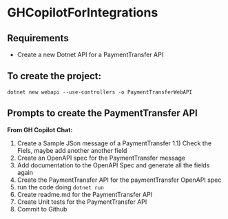 # GHCopilotForIntegrations

## Requirements
- Create a new Dotnet API for a PaymentTransfer API

## To create the project:
`dotnet new webapi --use-controllers -o PaymentTransferWebAPI`

## Prompts to create the PaymentTransfer API

**From GH Copilot Chat:**

1) Create a Sample JSon message of a PaymentTransfer
   1.1) Check the Fiels, maybe add another another field
2) Create an OpenAPI spec for the PaymentTransfer message
3) Add documentation to the OpenAPI Spec and generate all the fields again
4) Create the PaymentTransfer API for the paymentTransfer OpenAPI spec
5) run the code doing `dotnet run`
5) Create readme.md for the PaymentTransfer API
6) Create Unit tests for the PaymentTransfer API 
7) Commit to Github